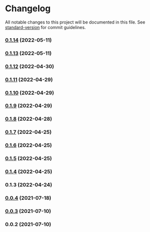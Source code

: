 # Changelog

All notable changes to this project will be documented in this file. See [standard-version](https://github.com/conventional-changelog/standard-version) for commit guidelines.

### [0.1.14](https://github.com/srclaunch/a11y/compare/v0.1.13...v0.1.14) (2022-05-11)

### [0.1.13](https://github.com/srclaunch/a11y/compare/v0.1.12...v0.1.13) (2022-05-11)

### [0.1.12](https://github.com/srclaunch/a11y/compare/v0.1.11...v0.1.12) (2022-04-30)

### [0.1.11](https://github.com/srclaunch/a11y/compare/v0.1.10...v0.1.11) (2022-04-29)

### [0.1.10](https://github.com/srclaunch/a11y/compare/v0.1.9...v0.1.10) (2022-04-29)

### [0.1.9](https://github.com/srclaunch/a11y/compare/v0.1.8...v0.1.9) (2022-04-29)

### [0.1.8](https://github.com/srclaunch/a11y/compare/v0.1.7...v0.1.8) (2022-04-28)

### [0.1.7](https://github.com/srclaunch/a11y/compare/v0.1.6...v0.1.7) (2022-04-25)

### [0.1.6](https://github.com/srclaunch/a11y/compare/v0.1.5...v0.1.6) (2022-04-25)

### [0.1.5](https://github.com/srclaunch/a11y/compare/v0.1.4...v0.1.5) (2022-04-25)

### [0.1.4](https://github.com/srclaunch/a11y/compare/v0.1.3...v0.1.4) (2022-04-25)

### 0.1.3 (2022-04-24)

### [0.0.4](https://github.com/srclaunch/a11y/compare/v0.0.3...v0.0.4) (2021-07-18)

### [0.0.3](https://github.com/srclaunch/a11y/compare/v0.0.2...v0.0.3) (2021-07-10)

### 0.0.2 (2021-07-10)
